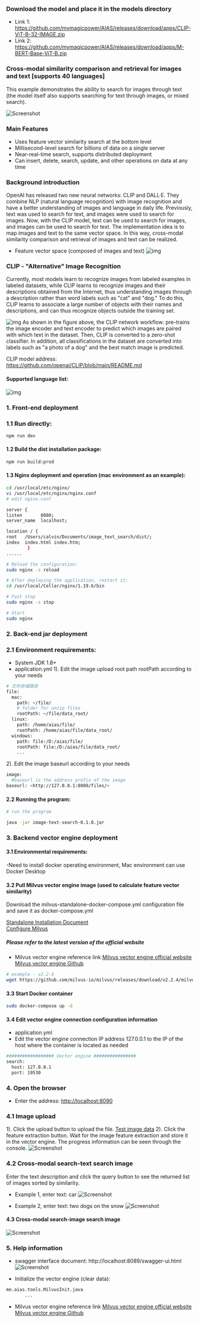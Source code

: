
### Download the model and place it in the models directory
- Link 1: https://github.com/mymagicpower/AIAS/releases/download/apps/CLIP-ViT-B-32-IMAGE.zip
- Link 2: https://github.com/mymagicpower/AIAS/releases/download/apps/M-BERT-Base-ViT-B.zip

### Cross-modal similarity comparison and retrieval for images and text [supports 40 languages]

This example demonstrates the ability to search for images through text (the model itself also supports searching for text through images, or mixed search).

![Screenshot](https://aias-home.oss-cn-beijing.aliyuncs.com/AIAS/7_engine_hub/image_text_search/arc.png)


### Main Features

- Uses feature vector similarity search at the bottom level
- Millisecond-level search for billions of data on a single server
- Near-real-time search, supports distributed deployment
- Can insert, delete, search, update, and other operations on data at any time

### Background introduction

OpenAI has released two new neural networks: CLIP and DALL·E. They combine NLP (natural language recognition) with image recognition and have a better understanding of images and language in daily life.
Previously, text was used to search for text, and images were used to search for images. Now, with the CLIP model, text can be used to search for images, and images can be used to search for text. The implementation idea is to map images and text to the same vector space. In this way, cross-modal similarity comparison and retrieval of images and text can be realized.

- Feature vector space (composed of images and text)
![img](https://aias-home.oss-cn-beijing.aliyuncs.com/AIAS/nlp_sdks/clip_Imagesearch.png)

### CLIP - "Alternative" Image Recognition

Currently, most models learn to recognize images from labeled examples in labeled datasets, while CLIP learns to recognize images and their descriptions obtained from the Internet, thus understanding images through a description rather than word labels such as "cat" and "dog."
To do this, CLIP learns to associate a large number of objects with their names and descriptions, and can thus recognize objects outside the training set.

![img](https://aias-home.oss-cn-beijing.aliyuncs.com/AIAS/nlp_sdks/clip.png)
As shown in the figure above, the CLIP network workflow: pre-trains the image encoder and text encoder to predict which images are paired with which text in the dataset.
Then, CLIP is converted to a zero-shot classifier. In addition, all classifications in the dataset are converted into labels such as "a photo of a dog" and the best match image is predicted.

CLIP model address:
https://github.com/openai/CLIP/blob/main/README.md

#### Supported language list:
![img](https://aias-home.oss-cn-beijing.aliyuncs.com/AIAS/7_engine_hub/image_text_search/languages.png)

### 1. Front-end deployment

### 1.1 Run directly:
```bash
npm run dev
```

#### 1.2 Build the dist installation package:
```bash
npm run build:prod
```

#### 1.3 Nginx deployment and operation (mac environment as an example):
```bash
cd /usr/local/etc/nginx/
vi /usr/local/etc/nginx/nginx.conf
# edit nginx.conf

server {
listen       8080;
server_name  localhost;

location / {
root   /Users/calvin/Documents/image_text_search/dist/;
index  index.html index.htm;
        }
......

# Reload the configuration:
sudo nginx -s reload

# After deploying the application, restart it:
cd /usr/local/Cellar/nginx/1.19.6/bin

# Fast stop
sudo nginx -s stop

# Start
sudo nginx
```

### 2. Back-end jar deployment

### 2.1 Environment requirements:

- System JDK 1.8+
- application.yml
  1). Edit the image upload root path rootPath according to your needs  
```bash
# 文件存储路径
file:
  mac:
    path: ~/file/
    # folder for unzip files
    rootPath: ~/file/data_root/
  linux:
    path: /home/aias/file/
    rootPath: /home/aias/file/data_root/
  windows:
    path: file:/D:/aias/file/
    rootPath: file:/D:/aias/file/data_root/
    ...
```

2). Edit the image baseurl according to your needs
```bash
image:
  #baseurl is the address prefix of the image
baseurl: <http://127.0.0.1:8089/files/>
```

#### 2.2 Running the program:
```bash
# run the program

java -jar image-text-search-0.1.0.jar

```

### 3. Backend vector engine deployment

#### 3.1 Environmental requirements:
-Need to install docker operating environment, Mac environment can use Docker Desktop

#### 3.2 Pull Milvus vector engine image (used to calculate feature vector similarity)
Download the milvus-standalone-docker-compose.yml configuration file and save it as docker-compose.yml     

[Standalone Installation Document](https://milvus.io/docs/install_standalone-docker.md)   
[Configure Milvus](https://milvus.io/docs/install_standalone-docker.md)        


##### Please refer to the latest version of the official website
- Milvus vector engine reference link
  [Milvus vector engine official website](https://milvus.io/)      
  [Milvus vector engine Github](https://github.com/milvus-io)

```bash
# example - v2.2.4
wget https://github.com/milvus-io/milvus/releases/download/v2.2.4/milvus-standalone-docker-compose.yml -O docker-compose.yml
```

#### 3.3 Start Docker container
```bash
sudo docker-compose up -d
```

#### 3.4 Edit vector engine connection configuration information
- application.yml
- Edit the vector engine connection IP address 127.0.0.1 to the IP of the host where the container is located as needed
```bash
################## Vector engine ################
search:
  host: 127.0.0.1
  port: 19530
```

### 4. Open the browser

- Enter the address: [http://localhost:8090](http://localhost:8090/)

### 4.1 Image upload

1). Click the upload button to upload the file.
[Test image data](https://github.com/mymagicpower/AIAS/releases/download/apps/images.zip)
2). Click the feature extraction button.
Wait for the image feature extraction and store it in the vector engine. The progress information can be seen through the console.
![Screenshot](https://aias-home.oss-cn-beijing.aliyuncs.com/AIAS/7_engine_hub/image_text_search/storage.png)

### 4.2 Cross-modal search-text search image

Enter the text description and click the query button to see the returned list of images sorted by similarity.

- Example 1, enter text: car
![Screenshot](https://aias-home.oss-cn-beijing.aliyuncs.com/AIAS/7_engine_hub/image_text_search/search1.png)

- Example 2, enter text: two dogs on the snow
![Screenshot](https://aias-home.oss-cn-beijing.aliyuncs.com/AIAS/7_engine_hub/image_text_search/search2.png)

#### 4.3 Cross-modal search-image search image
![Screenshot](https://aias-home.oss-cn-beijing.aliyuncs.com/AIAS/7_engine_hub/image_text_search/search3.png)

### 5. Help information

- swagger interface document:
http://localhost:8089/swagger-ui.html
![Screenshot](https://aias-home.oss-cn-beijing.aliyuncs.com/AIAS/video_search/swagger.png)

- Initialize the vector engine (clear data):

```bash
me.aias.tools.MilvusInit.java 
       ...
```

- Milvus vector engine reference link
[Milvus vector engine official website](https://milvus.io/)      
[Milvus vector engine Github](https://github.com/milvus-io)

